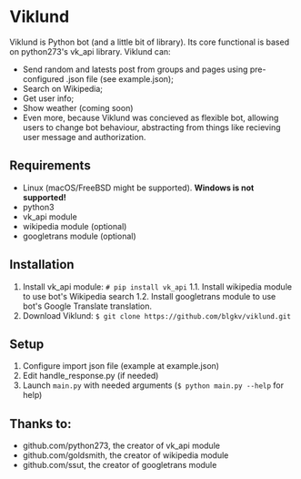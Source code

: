 # Viklund

Viklund is Python bot (and a little bit of library). Its core functional is based on python273's vk_api library.
Viklund can:
* Send random and latests post from groups and pages using pre-configured .json file (see example.json);
* Search on Wikipedia;
* Get user info;
* Show weather (coming soon)
* Even more, because Viklund was concieved as flexible bot, allowing users to change bot behaviour, abstracting from things like recieving user message and authorization.

## Requirements
* Linux (macOS/FreeBSD might be supported). **Windows is not supported!**
* python3
* vk_api module
* wikipedia module (optional)
* googletrans module (optional)

## Installation

1. Install vk_api module: 
`# pip install vk_api`
  1.1. Install wikipedia module to use bot's Wikipedia search
  1.2. Install googletrans module to use bot's Google Translate translation. 
 2. Download Viklund: 
`$ git clone https://github.com/blgkv/viklund.git`

## Setup
1. Configure import json file (example at example.json)
2. Edit handle_response.py (if needed)
3. Launch `main.py` with needed arguments (`$ python main.py --help` for help)

## Thanks to:
* github.com/python273, the creator of vk_api module
* github.com/goldsmith, the creator of wikipedia module
* github.com/ssut, the creator of googletrans module